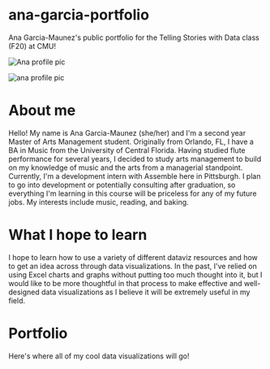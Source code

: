 # ana-garcia-portfolio
Ana Garcia-Maunez's public portfolio for the Telling Stories with Data class (F20) at CMU!

![Ana profile pic](https://imgur.com/a/YtjaUSl)

<img src="https://imgur.com/a/YtjaUSl" alt="ana profile pic">

# About me
Hello! My name is Ana Garcia-Maunez (she/her) and I'm a second year Master of Arts Management student. Originally from Orlando, FL, I have a BA in Music from the University of Central Florida. Having studied flute performance for several years, I decided to study arts management to build on my knowledge of music and the arts from a managerial standpoint. Currently, I'm a development intern with Assemble here in Pittsburgh. I plan to go into development or potentially consulting after graduation, so everything I'm learning in this course will be priceless for any of my future jobs. My interests include music, reading, and baking. 


# What I hope to learn 
I hope to learn how to use a variety of different dataviz resources and how to get an idea across through data visualizations. In the past, I've relied on using Excel charts and graphs without putting too much thought into it, but I would like to be more thoughtful in that process to make effective and well-designed data visualizations as I believe it will be extremely useful in my field. 

# Portfolio 
Here's where all of my cool data visualizations will go! 
